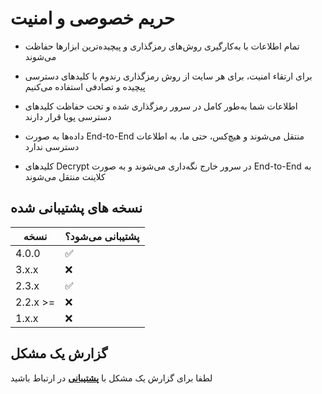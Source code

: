 # حریم خصوصی و امنیت

- تمام اطلاعات با به‌کارگیری روش‌های رمزگذاری و پیچیده‌ترین ابزارها حفاظت می‌شوند

- برای ارتقاء امنیت، برای هر سایت از روش رمزگذاری رندوم با کلیدهای دسترسی پیچیده و تصادفی استفاده می‌کنیم

- اطلاعات شما به‌طور کامل در سرور رمزگذاری شده و تحت حفاظت کلیدهای دسترسی پویا قرار دارند

- داده‌ها به صورت End-to-End منتقل می‌شوند و هیچ‌کس، حتی ما، به اطلاعات دسترسی ندارد

- کلیدهای Decrypt در سرور خارج نگه‌داری می‌شوند و به صورت End-to-End به کلاینت منتقل می‌شوند


## نسخه های پشتیبانی شده

| نسخه | پشتیبانی می‌شود؟       |
| ------- | ------------------ |
| 4.0.0   | ✅ |
| 3.x.x   | ❌ |
| 2.3.x   | ✅ |
| 2.2.x >=   | ❌ |
| 1.x.x   | ❌ |

## گزارش یک مشکل
لطفا برای گزارش یک مشکل با [**پشتیبانی**](https://t.me/PatrickSupport_bot) در ارتباط باشید

